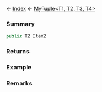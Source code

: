 ← [Index](Api-Index) ← [MyTuple<T1, T2, T3, T4>](VRage.MyTuple`4)

### Summary

```csharp
public T2 Item2
```

### Returns

### Example

### Remarks

